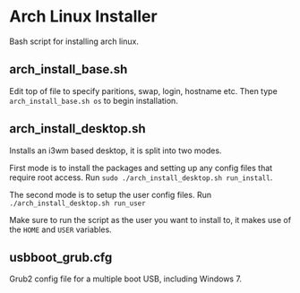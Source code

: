 # Arch Linux Installer

Bash script for installing arch linux.

## arch_install_base.sh

Edit top of file to specify paritions, swap, login, hostname etc. Then type ```arch_install_base.sh os``` to begin installation.

## arch_install_desktop.sh

Installs an i3wm based desktop, it is split into two modes.

First mode is to install the packages and setting up any config files that require root access. Run ```sudo ./arch_install_desktop.sh run_install```.

The second mode is to setup the user config files. Run ```./arch_install_desktop.sh run_user```

Make sure to run the script as the user you want to install to, it makes use of the ```HOME``` and ```USER``` variables.

## usbboot_grub.cfg

Grub2 config file for a multiple boot USB, including Windows 7.